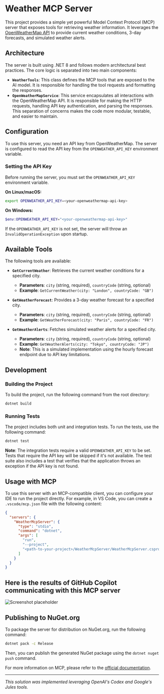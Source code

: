 # Weather MCP Server

This project provides a simple yet powerful Model Context Protocol (MCP) server that exposes tools for retrieving weather information. It leverages the [OpenWeatherMap API](https://openweathermap.org/) to provide current weather conditions, 3-day forecasts, and simulated weather alerts.

## Architecture

The server is built using .NET 8 and follows modern architectural best practices. The core logic is separated into two main components:

- **`WeatherTools`**: This class defines the MCP tools that are exposed to the AI model. It is responsible for handling the tool requests and formatting the responses.
- **`OpenWeatherMapService`**: This service encapsulates all interactions with the OpenWeatherMap API. It is responsible for making the HTTP requests, handling API key authentication, and parsing the responses. This separation of concerns makes the code more modular, testable, and easier to maintain.

## Configuration

To use this server, you need an API key from OpenWeatherMap. The server is configured to read the API key from the `OPENWEATHER_API_KEY` environment variable.

### Setting the API Key

Before running the server, you must set the `OPENWEATHER_API_KEY` environment variable.

**On Linux/macOS:**
```bash
export OPENWEATHER_API_KEY=<your-openweathermap-api-key>
```

**On Windows:**
```powershell
$env:OPENWEATHER_API_KEY="<your-openweathermap-api-key>"
```

If the `OPENWEATHER_API_KEY` is not set, the server will throw an `InvalidOperationException` upon startup.

## Available Tools

The following tools are available:

- **`GetCurrentWeather`**: Retrieves the current weather conditions for a specified city.
  - **Parameters**: `city` (string, required), `countryCode` (string, optional)
  - **Example**: `GetCurrentWeather(city: "London", countryCode: "GB")`

- **`GetWeatherForecast`**: Provides a 3-day weather forecast for a specified city.
  - **Parameters**: `city` (string, required), `countryCode` (string, optional)
  - **Example**: `GetWeatherForecast(city: "Paris", countryCode: "FR")`

- **`GetWeatherAlerts`**: Fetches simulated weather alerts for a specified city.
  - **Parameters**: `city` (string, required), `countryCode` (string, optional)
  - **Example**: `GetWeatherAlerts(city: "Tokyo", countryCode: "JP")`
  - **Note**: This is a simulated implementation using the hourly forecast endpoint due to API key limitations.

## Development

### Building the Project
To build the project, run the following command from the root directory:
```bash
dotnet build
```

### Running Tests
The project includes both unit and integration tests. To run the tests, use the following command:
```bash
dotnet test
```
**Note**: The integration tests require a valid `OPENWEATHER_API_KEY` to be set. Tests that require the API key will be skipped if it's not available. The test suite also includes a test that verifies that the application throws an exception if the API key is not found.

## Usage with MCP

To use this server with an MCP-compatible client, you can configure your IDE to run the project directly. For example, in VS Code, you can create a `.vscode/mcp.json` file with the following content:

```json
{
  "servers": {
    "WeatherMcpServer": {
      "type": "stdio",
      "command": "dotnet",
      "args": [
        "run",
        "--project",
        "<path-to-your-project>/WeatherMcpServer/WeatherMcpServer.csproj"
      ]
    }
  }
}
```

## Here is the results of GitHub Copilot communicating with this MCP server
![Screenshot placeholder](placeholder.png)

## Publishing to NuGet.org

To package the server for distribution on NuGet.org, run the following command:

```bash
dotnet pack -c Release
```

Then, you can publish the generated NuGet package using the `dotnet nuget push` command.

For more information on MCP, please refer to the [official documentation](https://modelcontextprotocol.io/).

---
*This solution was implemented leveraging OpenAI's Codex and Google's Jules tools.*
